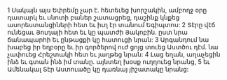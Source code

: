 1 Սակայն այս Եփրեմը չար է.
հետեւեց խորշակին,
ամբողջ օրը դատարկ եւ սնոտի բաներ շատացրեց,
դաշինք կնքեց ասորեստանցիների հետ
եւ իւղ էր տանում Եգիպտոս:
2 Տէրը վէճ ունեցաւ Յուդայի հետ
եւ կը պատժի Յակոբին.
ըստ նրա ճանապարհի եւ ընթացքի կը հատուցի նրան:
3 Արգանդում նա խաբեց իր եղբօրը
եւ իր գործերով ուժ ցոյց տուեց Աստծու դէմ.
նա չափուեց Հրեշտակի հետ եւ յաղթեց նրան:
4 Լաց եղան, աղաչեցին ինձ եւ գտան ինձ իմ տանը.
այնտեղ խօսք ուղղուեց նրանց,
5 եւ Ամենակալ Տէր Աստուածը կը դառնայ յիշատակը նրանց:
